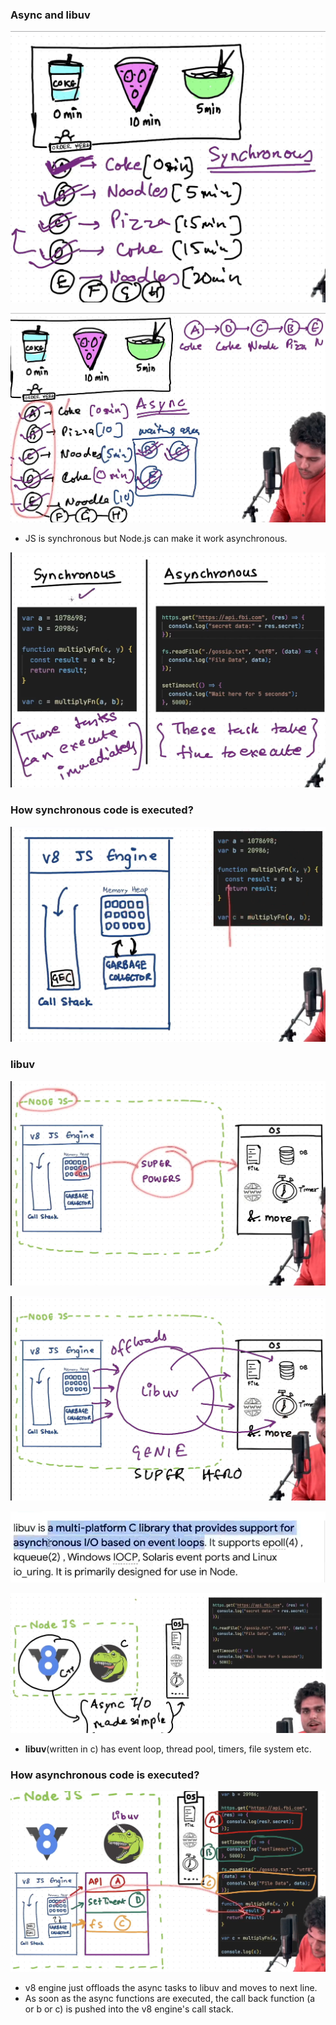 

### Async and libuv

![alt text](image.png)

![alt text](image-1.png)

- JS is synchronous but Node.js can make it work asynchronous.


![alt text](image-2.png)

### How synchronous code is executed?

![alt text](image-3.png)

### libuv

![alt text](image-4.png)

![alt text](image-7.png)

![alt text](image-8.png)

![alt text](image-9.png)

- **libuv**(written in c) has event loop, thread pool, timers, file system etc.

### How asynchronous code is executed?

![alt text](image-10.png)

- v8 engine just offloads the async tasks to libuv and moves to next line.
- As soon as the async functions are executed, the call back function (a or b or c) is pushed into the v8 engine's call stack.